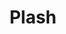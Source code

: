 ---
description: 选择需要保留的颜色，将照片其他部分变为黑白色。
layout: post
results:
- primaryGenreName: Photo & Video
  version: '1.0'
  trackViewUrl: https://itunes.apple.com/cn/app/plash/id666193505?mt=8&uo=4
  artworkUrl100: http://a1129.phobos.apple.com/us/r1000/042/Purple4/v4/3a/a2/c5/3aa2c5f6-42c8-d8da-7334-bc53ecce8f6a/mzl.sljvwdnk.png
  artworkUrl60: http://a1423.phobos.apple.com/us/r1000/052/Purple/v4/fc/6f/9a/fc6f9a0a-fe5a-ca4c-a3f0-1909c6ec6aef/Icon.png
  sellerName: Awais Choudhary
  supportedDevices:
  - all
  genres:
  - 摄影与录像
  - 生活
  trackName: Plash
  description: "Plash lets you add accent / splash effect to your photos in
    seconds. \n\nhttp://youtu.be/ofRwDsmENx8\n\nFEATURES \n\n• Powerful image
    processing engine \n\n    Lets you tap on a color to add accent effect\n
    \   Pick unlimited number of accent colors\n\n• Beautiful and simple user
    interface\n\n    Magnifying glass lets you easily pick accent colors\n
    \   Paint on photos to remove or add colors\n\n• Change Hue and Saturation
    for accent colors\n• Full resolution support\n• Universal app\n• Facebook
    integration\n\n\nCreated by Awais Choudhary\n\nYouTube: http://www.youtube.com/205Linc
    \nFacebook: https://www.facebook.com/205Linc \nTwitter: https://twitter.com/205LInc\n\nPhotos
    by Mark Sebastian \nhttp://www.flickr.com/photos/markjsebastian"
  price: 0
  trackId: 666193505
  releaseDate: '2013-07-29T09:07:38Z'
  screenshotUrls:
  - http://a3.mzstatic.com/us/r1000/023/Purple/v4/ba/ea/3c/baea3c32-18ab-cb43-e399-20764d4dd8aa/mzl.gyfsvewx.1136x1136-75.jpg
  - http://a4.mzstatic.com/us/r1000/020/Purple4/v4/27/0c/ca/270cca43-c53f-0cc4-373d-786163cdc5f0/mzl.nuialflf.1136x1136-75.jpg
  - http://a5.mzstatic.com/us/r1000/037/Purple/v4/ca/a3/08/caa3084e-bfac-df4e-1115-49f86f87ad14/mzl.pyeolixn.1136x1136-75.jpg
  - http://a4.mzstatic.com/us/r1000/007/Purple6/v4/71/7e/6f/717e6fde-73da-e87d-0446-a19a83ff1f56/mzl.pbetkffx.1136x1136-75.jpg
  - http://a5.mzstatic.com/us/r1000/040/Purple/v4/b9/f0/4d/b9f04de5-31a7-c676-05ed-cc2ba4e5683a/mzl.vdwkvrfs.1136x1136-75.jpg
  artistViewUrl: https://itunes.apple.com/cn/artist/205l-studio/id453170205?uo=4
  primaryGenreId: 6008
  kind: software
  fileSizeBytes: '3076949'
  bundleId: com.205L.plash
  sellerUrl: http://www.205L.com
  trackContentRating: 4+
  artistName: 205L Studio
  trackCensoredName: Plash
  isGameCenterEnabled: false
  contentAdvisoryRating: 4+
  languageCodesISO2A:
  - EN
  features:
  - iosUniversal
  wrapperType: software
  artworkUrl512: http://a1129.phobos.apple.com/us/r1000/042/Purple4/v4/3a/a2/c5/3aa2c5f6-42c8-d8da-7334-bc53ecce8f6a/mzl.sljvwdnk.png
  formattedPrice: 免费
  artistId: 453170205
  genreIds:
  - '6008'
  - '6012'
  currency: CNY
  ipadScreenshotUrls:
  - http://a5.mzstatic.com/us/r1000/042/Purple6/v4/ca/2d/7e/ca2d7e94-309f-4f34-3549-226e69833258/mzl.aktcxeqp.480x480-75.jpg
  - http://a2.mzstatic.com/us/r1000/021/Purple6/v4/52/cc/9d/52cc9dc6-3519-22bb-1ba3-fe461691f5c0/mzl.mmlggrok.480x480-75.jpg
  - http://a5.mzstatic.com/us/r1000/052/Purple6/v4/ce/85/8f/ce858fad-7e3f-e21f-b921-0ce8d5a87547/mzl.dypygany.480x480-75.jpg
  - http://a4.mzstatic.com/us/r1000/016/Purple6/v4/bc/bf/fb/bcbffbbe-3dfe-80b4-4c50-a6417d57123f/mzl.rtgqemiy.480x480-75.jpg
  - http://a3.mzstatic.com/us/r1000/039/Purple/v4/9d/ff/c9/9dffc941-767a-407c-29c2-2b2fc71d5536/mzl.xmamoeim.480x480-75.jpg
category: 摄影与录像
tags: tag1
resultCount: 1
title: Plash

---